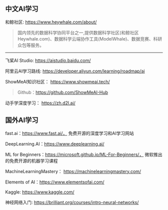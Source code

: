 ## 中文AI学习

和鲸社区: https://www.heywhale.com/about/

> 国内领先的数据科学协同平台之一,提供数据科学社区(和鲸社区Heywhale.com)、数据科学云端协作工具(ModelWhale)、数据竞赛、科研众包等服务。

---

飞桨AI Studio: https://aistudio.baidu.com/

阿里云AI学习路线: https://developer.aliyun.com/learning/roadmap/ai

ShowMeAI知识社区： https://www.showmeai.tech/

> Github：https://github.com/ShowMeAI-Hub

动手学深度学习： https://zh.d2l.ai/

## 国外AI学习

fast.ai：https://www.fast.ai/， 免费开源的深度学习和AI学习网站

DeepLearning.AI：https://www.deeplearning.ai/

ML for Beginners：https://microsoft.github.io/ML-For-Beginners/， 微软推出的免费开源的机器学习课程

MachineLearningMastery： https://machinelearningmastery.com/

Elements of AI：https://www.elementsofai.com/

Kaggle: https://www.kaggle.com/

神经网络入门: https://brilliant.org/courses/intro-neural-networks/



